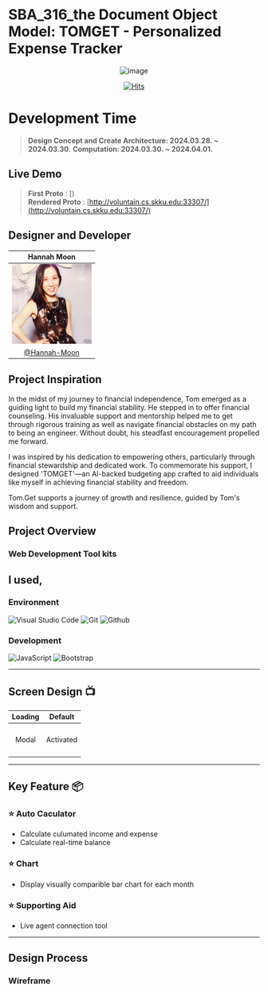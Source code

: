# SBA_316_the Document Object Model: TOMGET - Personalized Expense Tracker

<div align="center">
<img width="329" alt="image" src="">

[![Hits](https://hits.seeyoufarm.com/api/count/incr/badge.svg?url=https%3A%2F%2Fgithub.com%2Fgjbae1212%2Fhit-counter)](https://hits.seeyoufarm.com)


</div>

# Development Time
> **Design Concept and Create Architecture: 2024.03.28. ~ 2024.03.30.**
> **Computation: 2024.03.30. ~ 2024.04.01.**


## Live Demo

> **First Proto** : [) <br>
> **Rendered Proto** : [http://voluntain.cs.skku.edu:33307/](http://voluntain.cs.skku.edu:33307/)<br>

## Designer and Developer

|      Hannah Moon       |                                                                                                                        
| :------------------------------------------------------------------------------: |  
|   <img width="160px" src="assets/hannah.jpeg" />    |  
|   [@Hannah-Moon](https://github.com/Hannah-Moon)   |   

## Project Inspiration

In the midst of my journey to financial independence, Tom emerged as a guiding light to build my financial stability. He stepped in to offer financial counseling. His invaluable support and mentorship helped me to get through rigorous training as well as navigate financial obstacles on my path to being an engineer. Without doubt, his steadfast encouragement propelled me forward.

I was inspired by his dedication to empowering others, particularly through financial stewardship and dedicated work. To commemorate his support, I designed 'TOMGET'—an AI-backed budgeting app crafted to aid individuals like myself in achieving financial stability and freedom.

Tom.Get supports a journey of growth and resilience, guided by Tom's wisdom and support.


## Project Overview
### Web Development Tool kits
I used,
---
### Environment
![Visual Studio Code](https://img.shields.io/badge/Visual%20Studio%20Code-007ACC?style=for-the-badge&logo=Visual%20Studio%20Code&logoColor=white)
![Git](https://img.shields.io/badge/Git-F05032?style=for-the-badge&logo=Git&logoColor=white)
![Github](https://img.shields.io/badge/GitHub-181717?style=for-the-badge&logo=GitHub&logoColor=white)             

### Development
![JavaScript](https://img.shields.io/badge/JavaScript-F7DF1E?style=for-the-badge&logo=Javascript&logoColor=white)
![Bootstrap](https://img.shields.io/badge/Bootstrap-7952B3?style=for-the-badge&logo=Bootstrap&logoColor=white)


---
## Screen Design 📺
| Loading  |  Default   |
| :-------------------------------------------: | :------------: |
|  <img width="329" src=""/> |  <img width="329" src=""/>|  
| Modal   |  Activated  |  
| <img width="329" src=""/>   |  <img width="329" src=""/>     |

---
## Key Feature 📦

### ⭐️ Auto Caculator 
- Calculate culumated income and expense 
- Calculate real-time balance

### ⭐️ Chart
- Display visually comparible bar chart for each month

### ⭐️ Supporting Aid
- Live agent connection tool 

---
## Design Process

### Wireframe
